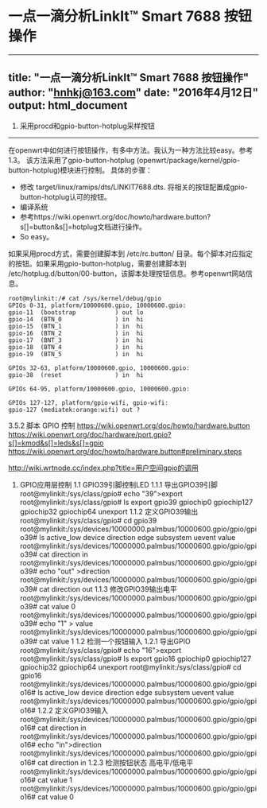 # 一点一滴分析LinkIt™ Smart 7688 按钮操作

---
title: "一点一滴分析LinkIt™ Smart 7688 按钮操作"
author: "hnhkj@163.com"
date: "2016年4月12日"
output: html_document
---

1. 采用procd和gpio-button-hotplug采样按钮
---------------------------------

   在openwrt中如何进行按钮操作，有多中方法。我认为一种方法比较easy。参考1.3。
   该方法采用了gpio-button-hotplug (openwrt/package/kernel/gpio-button-hotplug)模块进行控制。
具体的步骤：

 - 修改 target/linux/ramips/dts/LINKIT7688.dts. 将相关的按钮配置成gpio-button-hotplug认可的按钮。
 -  编译系统
 - 参考https://wiki.openwrt.org/doc/howto/hardware.button?s[]=button&s[]=hotplug文档进行操作。
 - So easy。

如果采用procd方式，需要创建脚本到 /etc/rc.button/ 目录。每个脚本对应指定的按钮。如果采用gpio-button-hotplug，需要创建脚本到 /etc/hotplug.d/button/00-button，该脚本处理按钮信息。参考openwrt网站信息。

```
root@mylinkit:/# cat /sys/kernel/debug/gpio
GPIOs 0-31, platform/10000600.gpio, 10000600.gpio:
gpio-11  (bootstrap           ) out lo
gpio-14  (BTN_0               ) in  hi
gpio-15  (BTN_1               ) in  hi
gpio-16  (BTN_2               ) in  hi
gpio-17  (BNT_3               ) in  hi
gpio-18  (BTN_4               ) in  hi
gpio-19  (BTN_5               ) in  hi

GPIOs 32-63, platform/10000600.gpio, 10000600.gpio:
gpio-38  (reset               ) in  hi

GPIOs 64-95, platform/10000600.gpio, 10000600.gpio:

GPIOs 127-127, platform/gpio-wifi, gpio-wifi:
gpio-127 (mediatek:orange:wifi) out ?
```


3.5.2 脚本 GPIO 控制
  https://wiki.openwrt.org/doc/howto/hardware.button
  https://wiki.openwrt.org/doc/hardware/port.gpio?s[]=kmod&s[]=leds&s[]=gpio
  https://wiki.openwrt.org/doc/howto/hardware.button#preliminary.steps

 http://wiki.wrtnode.cc/index.php?title=用户空间gpio的调用
 1. GPIO应用层控制
  1.1 GPIO39引脚控制LED
  1.1.1 导出GPIO39引脚
  root@mylinkit:/sys/class/gpio# echo "39">export
  root@mylinkit:/sys/class/gpio# ls
  export       gpio39       gpiochip0    gpiochip127  gpiochip32   gpiochip64   unexport
  1.1.2 定义GPIO39输出
  root@mylinkit:/sys/class/gpio# cd gpio39
  root@mylinkit:/sys/devices/10000000.palmbus/10000600.gpio/gpio/gpio39# ls
  active_low  device      direction   edge        subsystem   uevent      value
  root@mylinkit:/sys/devices/10000000.palmbus/10000600.gpio/gpio/gpio39# cat direction
  in
  root@mylinkit:/sys/devices/10000000.palmbus/10000600.gpio/gpio/gpio39# echo "out" >direction
  root@mylinkit:/sys/devices/10000000.palmbus/10000600.gpio/gpio/gpio39# cat direction
  out
  1.1.3 修改GPIO39输出电平
  root@mylinkit:/sys/devices/10000000.palmbus/10000600.gpio/gpio/gpio39# cat value
  0
  root@mylinkit:/sys/devices/10000000.palmbus/10000600.gpio/gpio/gpio39# echo "1" > value
  root@mylinkit:/sys/devices/10000000.palmbus/10000600.gpio/gpio/gpio39# cat value
  1
  1.2 检测一个按钮输入
  1.2.1 导出GPIO
  root@mylinkit:/sys/class/gpio# echo "16">export
  root@mylinkit:/sys/class/gpio# ls
  export       gpio16       gpiochip0    gpiochip127  gpiochip32   gpiochip64   unexport
  root@mylinkit:/sys/class/gpio# cd gpio16
  root@mylinkit:/sys/devices/10000000.palmbus/10000600.gpio/gpio/gpio16# ls
  active_low  device      direction   edge        subsystem   uevent      value
  root@mylinkit:/sys/devices/10000000.palmbus/10000600.gpio/gpio/gpio16#
  1.2.2 定义GPIO39输入
  root@mylinkit:/sys/devices/10000000.palmbus/10000600.gpio/gpio/gpio16# cat direction
  in
  root@mylinkit:/sys/devices/10000000.palmbus/10000600.gpio/gpio/gpio16# echo "in">direction
  root@mylinkit:/sys/devices/10000000.palmbus/10000600.gpio/gpio/gpio16# cat direction
  in
  1.2.3 检测按钮状态 高电平/低电平
  root@mylinkit:/sys/devices/10000000.palmbus/10000600.gpio/gpio/gpio16# cat value
  1
  root@mylinkit:/sys/devices/10000000.palmbus/10000600.gpio/gpio/gpio16# cat value
  0
